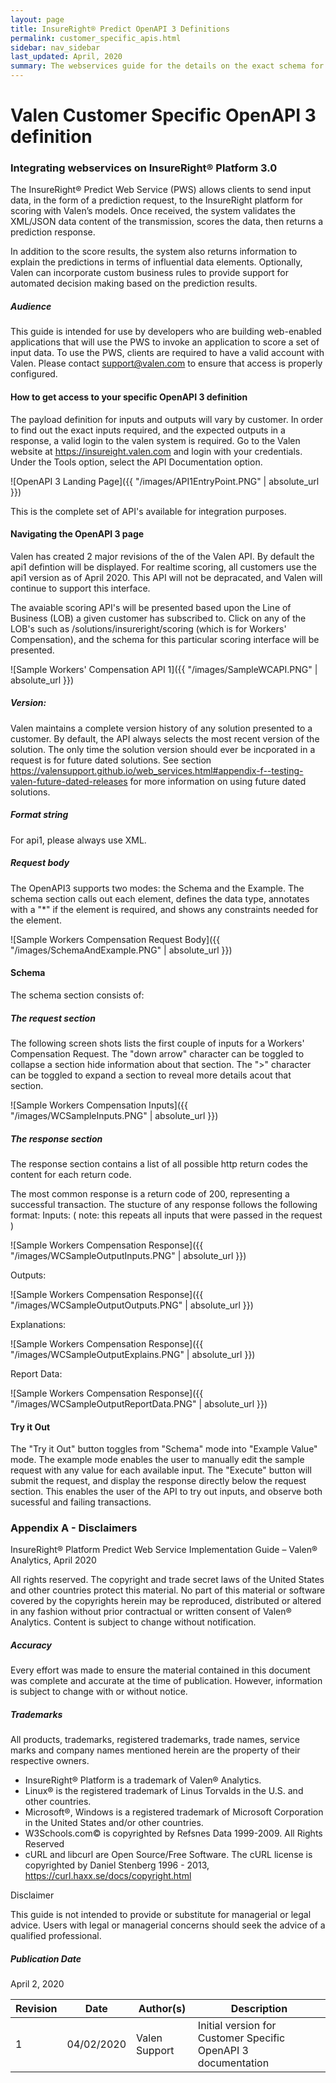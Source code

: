 ```yaml
---
layout: page
title: InsureRight® Predict OpenAPI 3 Definitions
permalink: customer_specific_apis.html
sidebar: nav_sidebar
last_updated: April, 2020
summary: The webservices guide for the details on the exact schema for requests and responses.
---
```


# Valen Customer Specific OpenAPI 3 definition

### Integrating webservices on InsureRight® Platform 3.0

The InsureRight® Predict Web Service (PWS) allows clients to send input data, in the form of a prediction request, to the InsureRight platform for scoring with Valen’s models. Once received, the system validates the XML/JSON data content of the transmission, scores the data, then returns a prediction response.

In addition to the score results, the system also returns information to explain the predictions in terms of influential data elements. Optionally, Valen can incorporate custom business rules to provide support for automated decision making based on the prediction results.

##### Audience

This guide is intended for use by developers who are building web-enabled applications that will use the PWS to invoke an application to score a set of input data. To use the PWS, clients are required to have a valid  account with Valen. Please contact <support@valen.com> to ensure that access is properly configured.

#### How to get access to your specific OpenAPI 3 definition

The payload definition for inputs and outputs will vary by customer.  In order to find out the exact inputs required, and the expected outputs in a response, a valid login to the valen system is required.  Go to the Valen website at https://insureight.valen.com and login with your credentials.  Under the Tools option, select the API Documentation option.

![OpenAPI 3 Landing Page]({{ "/images/API1EntryPoint.PNG" | absolute_url }})


This is the complete set of API's available for integration purposes.

#### Navigating the OpenAPI 3 page

Valen has created 2 major revisions of the of the Valen API.  By default the api1 defintion will be displayed. For realtime scoring, all customers use the api1 version as of April 2020.  This API will not be depracated, and Valen will continue to support this interface.

The avaiable scoring API's will be presented based upon the Line of Business (LOB) a given customer has subscribed to. Click on any of the LOB's such as /solutions/insureright/scoring (which is for Workers' Compensation), and the schema for this particular scoring interface will be presented.

![Sample Workers' Compensation API 1]({{ "/images/SampleWCAPI.PNG" | absolute_url }})

##### Version: 
Valen maintains a complete version history of any solution presented to a customer.  By default, the API always selects the most recent version of the solution.  The only time the solution version should ever be incporated in a request is for future dated solutions.  See section <https://valensupport.github.io/web_services.html#appendix-f--testing-valen-future-dated-releases> for more information on using future dated solutions.

##### Format string
For api1, please always use XML. 

##### Request body
The OpenAPI3 supports two modes: the Schema and the Example.  The schema section calls out each element, defines the data type, annotates with a "\*" if the element is required, and shows any constraints needed for the element.

![Sample Workers Compensation Request Body]({{ "/images/SchemaAndExample.PNG" | absolute_url }})

#### Schema

The schema section consists of:


##### The request section
The following screen shots lists the first couple of inputs for a Workers' Compensation Request. The "down arrow" character can be toggled to collapse a section hide information about that section. The ">" character can be toggled to expand a section to reveal more details acout that section.
   
![Sample Workers Compensation Inputs]({{ "/images/WCSampleInputs.PNG" | absolute_url }})
   
##### The response section
   The response section contains a list of all possible http return codes the content for each return code.
   
   The most common response is a return code of 200, representing a successful transaction. The stucture of any response follows the following format:
   Inputs: ( note: this repeats all inputs that were passed in the request )
   
![Sample Workers Compensation Response]({{ "/images/WCSampleOutputInputs.PNG" | absolute_url }})
   
   Outputs: 
   
![Sample Workers Compensation Response]({{ "/images/WCSampleOutputOutputs.PNG" | absolute_url }})


   Explanations:
   
![Sample Workers Compensation Response]({{ "/images/WCSampleOutputExplains.PNG" | absolute_url }})

   Report Data:
   
![Sample Workers Compensation Response]({{ "/images/WCSampleOutputReportData.PNG" | absolute_url }})

   

#### Try it Out

The "Try it Out" button toggles from "Schema" mode into "Example Value" mode.  The example mode enables the user to manually edit the sample request with any value for each available input.  The "Execute" button will submit the request, and display the response directly below the request section. This enables the user of the API to try out inputs, and observe both sucessful and failing transactions.



### Appendix A - Disclaimers

InsureRight® Platform Predict Web Service Implementation Guide – Valen® Analytics, April 2020

All rights reserved. The copyright and trade secret laws of the United States and other countries protect this material. No part of this material or software covered by the copyrights herein may be reproduced, distributed or altered in any fashion without prior contractual or written consent of Valen® Analytics. Content is subject to change without notification.

##### Accuracy

Every effort was made to ensure the material contained in this document was complete and accurate at the time of publication. However, information is subject to change with or without notice.

##### Trademarks

All products, trademarks, registered trademarks, trade names, service marks and company names mentioned herein are the property of their respective owners.

-   InsureRight® Platform is a trademark of Valen® Analytics.
-   Linux® is the registered trademark of Linus Torvalds in the U.S. and other countries.
-   Microsoft®, Windows is a registered trademark of Microsoft
    Corporation in the United States and/or other countries.
-   W3Schools.com© is copyrighted by Refsnes Data 1999-2009. All Rights
    Reserved
-   cURL and libcurl are Open Source/Free Software. The cURL license is
    copyrighted by Daniel Stenberg 1996 - 2013, <https://curl.haxx.se/docs/copyright.html>

Disclaimer

This guide is not intended to provide or substitute for managerial or legal advice. Users with legal or managerial concerns should seek the advice of a qualified professional.

##### Publication Date

April 2, 2020

| Revision | Date | Author(s) | Description |
|----------|------|-----------|-------------|
|1|04/02/2020|Valen Support|Initial version for Customer Specific OpenAPI 3 documentation|

